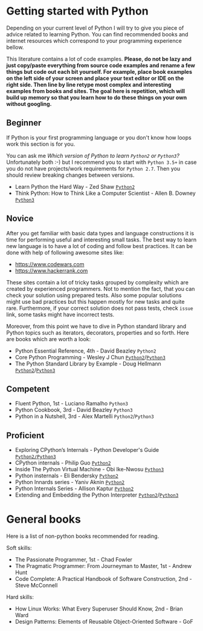 # Getting started with Python

Depending on your current level of Python I will try to give you piece of advice
related to learning Python. You can find recommended books and internet
resources which correspond to your programming experience bellow.

This literature contains a lot of code examples. **Please, do not be lazy and
just copy/paste everything from source code examples and rename a few things
but code out each bit yourself. For example, place book examples on the left
side of your screen and place your text editor or IDE on the right side. Then
line by line retype most complex and interesting examples from books and sites.
The goal here is repetition, which will build up memory so that you learn how
to do these things on your own without googling.**


## Beginner
If Python is your first programming language or you don't know how loops
work this section is for you.

You can ask me _Which version of Python to learn `Python2` or `Python3`?_
Unfortunately both :-) but I recommend you to start with `Python 3.5+` in case
you do not have projects/work requirements for `Python 2.7`. Then you should
review breaking changes between versions.

 - Learn Python the Hard Way - Zed Shaw [`Python2`][b1]
 - Think Python: How to Think Like a Computer Scientist - Allen B. Downey [`Python3`][b2]


## Novice
After you get familiar with basic data types and language constructions it is
time for performing useful and interesting small tasks. The best way to learn
new language is to have a lot of coding and follow best practices. It can be
done with help of following awesome sites like:

 - https://www.codewars.com
 - https://www.hackerrank.com
 
These sites contain a lot of tricky tasks grouped by complexity which are created by
experienced programmers. Not to mention the fact, that you can check your
solution using prepared tests. Also some popular solutions might use bad
practices but this happen mostly for new tasks and quite rare. Furthermore, if
your correct solution does not pass tests, check `issue` link, some tasks might
have incorrect tests.

Moreover, from this point we have to dive in Python standard library and Python
topics such as iterators, decorators, properties and so forth. Here are books
which are worth a look:

 - Python Essential Reference, 4th - David Beazley `Python2`
 - Core Python Programming - Wesley J Chun [`Python2`][n3]/[`Python3`][n4]
 - The Python Standard Library by Example - Doug Hellmann [`Python2`][n1]/[`Python3`][n2]


## Competent
 - Fluent Python, 1st - Luciano Ramalho `Python3`
 - Python Cookbook, 3rd - David Beazley `Python3`
 - Python in a Nutshell, 3rd - Alex Martelli `Python2`/`Python3`


## Proficient
 - Exploring CPython’s Internals - Python Developer's Guide [`Python2/Python3`][p8]
 - CPython internals - Philip Guo [`Python2`][p1]
 - Inside The Python Virtual Machine - Obi Ike-Nwosu [`Python3`][p2]
 - Python insternals - Eli Bendersky [`Python2`][p3]
 - Python Innards series - Yaniv Aknin [`Python2`][p6]
 - Python Internals Series - Allison Kaptur [`Python2`][p7]
 - Extending and Embedding the Python Interpreter [`Python2`][p4]/[`Python3`][p5]
 


# General books
Here is a list of non-python books recommended for reading.

Soft skills:
 - The Passionate Programmer, 1st - Chad Fowler
 - The Pragmatic Programmer: From Journeyman to Master, 1st - Andrew Hunt
 - Code Complete: A Practical Handbook of Software Construction, 2nd - Steve McConnell
 
Hard skills:
 - How Linux Works: What Every Superuser Should Know, 2nd - Brian Ward
 - Design Patterns: Elements of Reusable Object-Oriented Software - GoF


[b1]: https://learnpythonthehardway.org/book/
[b2]: http://interactivepython.org/runestone/static/thinkcspy/index.html

[n1]: https://pymotw.com/2/contents.html
[n2]: https://pymotw.com/3/
[n3]: http://corepython.com/cpp2e
[n4]: http://corepython.com/cpp3ev2


[p1]: http://pgbovine.net/cpython-internals.htm
[p2]: https://leanpub.com/insidethepythonvirtualmachine
[p3]: https://eli.thegreenplace.net/tag/python-internals
[p4]: https://docs.python.org/2.7/extending/index.html
[p5]: https://docs.python.org/3.6/extending/index.html
[p6]: https://tech.blog.aknin.name/category/my-projects/pythons-innards/
[p7]: http://akaptur.com/blog/categories/python-internals/
[p8]: https://devguide.python.org/exploring/

